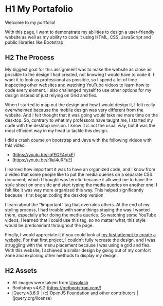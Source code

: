 
# H1 My Portafolio

Welcome to my portfolio! 

With this page, I want to demonstrate my abilities to design a user-friendly website as well as my ability to code it using HTML, CSS, JavaScript and public libraries like Bootstrap


## H2 The Process

My biggest goal for this assignment was to make the website as close as possible to the design I had created, not knowing I would have to code it. I want it to look as professional as possible, so I spend a lot of time inspecting other websites and watching YouTube videos to learn how to code every element. I also challenged myself to use other options for my design instead of just relying on Grid and flex. 

When I started to map out the design and how I would design it, I felt really overwhelmed because the mobile design was very different from the website. And I felt thought that it was going would take me more time on the desktop. So, contrary to what my professors have taught me, I started my code with the desktop version. I know it is not the usual way, but it was the most efficient way in my head to tackle this design. 


I did a crash course on bootstrap  and Java with the following videos with this video 

* (https://youtu.be/-qfEOE4vtxE) 
* (https://youtu.be/r1iul4uRFuE)

I learned how important it was to have an organized code, and I know from a video that some people like to put the media queries on a separate CSS document, which I thought was terrific because it allowed me to have the style sheet on one side and start typing the media queries on another one. I felt like it was way more organized this way. This helped significantly because I first began coding the desktop version. 

I learn about the “!important” tag that overrules others. At the end of my styling process, I had trouble with some things staying the way I wanted them, especially after doing the media queries. So watching some YouTube videos, I learned that I could use this tag, so no matter what, this style would be predominant throughout the page. 


Finally, I would appreciate it if you could look at [my first attempt to create a website](https://polo0016.github.io/mtm6201-midterm/). For that first project, I couldn’t fully recreate the design, and I was struggling with the menu placement because I was using a grid and flex.  With this website, I achieved a similar design by going out of my comfort zone and exploring other methods to display my design. 



## H2 Assets 


* All images were takem from [Unsplash](https://unsplash.com/)
* Bootstrap v4.6.2 (https://getbootstrap.com/)
* jQuery v3.6.0 | (c) OpenJS Foundation and other contributors | (jquery.org/license)